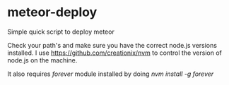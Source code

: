 # meteor-deploy
Simple quick script to deploy meteor

Check your path's and make sure you have the correct node.js versions installed. 
I use https://github.com/creationix/nvm to control the version of node.js on the machine. 

It also requires _forever_ module installed by doing _nvm install -g forever_ 
